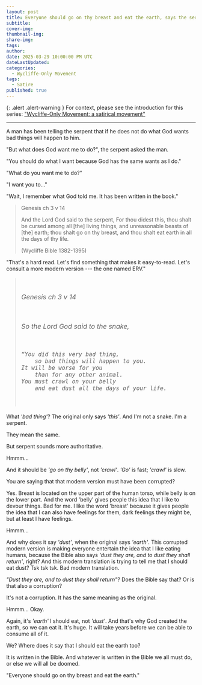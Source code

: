 ```yaml
---
layout: post
title: Everyone should go on thy breast and eat the earth, says the serpent
subtitle:
cover-img: 
thumbnail-img: 
share-img: 
tags:
author: 
date: 2025-03-29 10:00:00 PM UTC
dateLastUpdated:
categories:
  - Wycliffe-Only Movement
tags: 
  - Satire
published: true
---
```


{: .alert .alert-warning }
For context, please see the introduction for this series: ["Wycliffe-Only Movement: a satirical movement"](/2024/08/04/wycliffe-only-movement-satirical)

---

A man has been telling the serpent that if he does not do what God wants bad things will happen to him.

"But what does God want me to do?", the serpent asked the man.

"You should do what I want because God has the same wants as I do."

"What do you want me to do?"

"I want you to..."

"Wait, I remember what God told me. It has been written in the book."

> Genesis ch 3 v 14
>
> And the Lord God said to the serpent, For thou didest this, thou shalt be cursed among all [the] living things, and unreasonable beasts of [the] earth; thou shalt go on thy breast, and thou shalt eat earth in all the days of thy life.
>
> (Wycliffe Bible 1382-1395)

<!-- Genesis 3:14 -->


"That's a hard read. Let's find something that makes it easy-to-read. Let's consult a more modern version --- the one named ERV."

<blockquote >
<pre style="font-size: 1.1rem; font-family: var(--body-font); line-height: 1.2; color: #5f5f5f; font-style: italic;">

Genesis ch 3 v 14

So the Lord God said to the snake,

    “You did this very bad thing,
        so bad things will happen to you.
    It will be worse for you
        than for any other animal.
    You must crawl on your belly
        and eat dust all the days of your life.
</pre>
</blockquote>

What _'bad thing'_? The original only says _'this'_. And I'm not a snake. I'm a serpent.

They mean the same.

But serpent sounds more authoritative.

Hmmm...

And it should be _'go on thy belly'_, not _'crawl'_. _'Go'_ is fast; _'crawl'_ is slow.

You are saying that that modern version must have been corrupted?

Yes. Breast is located on the upper part of the human torso, while belly is on the lower part. And the word 'belly' gives people this idea that I like to devour things. Bad for me. I like the word 'breast' because it gives people the idea that I can also have feelings for them, dark feelings they might be, but at least I have feelings. 

Hmmm...

And why does it say _'dust'_, when the original says _'earth'_. This corrupted modern version is making everyone entertain the idea that I like eating humans, because the Bible also says _'dust they are, and to dust they shall return'_, right? And this modern translation is trying to tell me that I should eat dust? Tsk tsk tsk. Bad modern translation.

_"Dust they are, and to dust they shall return"_? Does the Bible say that? Or is that also a corruption?

It's not a corruption. It has the same meaning as the original.

Hmmm... Okay.

Again, it's _'earth'_ I should eat, not _'dust'_. And that's why God created the earth, so we can eat it. It's huge. It will take years before we can be able to consume all of it.

We? Where does it say that I should eat the earth too?

It is written in the Bible. And whatever is written in the Bible we all must do, or else we will all be doomed.

"Everyone should go on thy breast and eat the earth."
